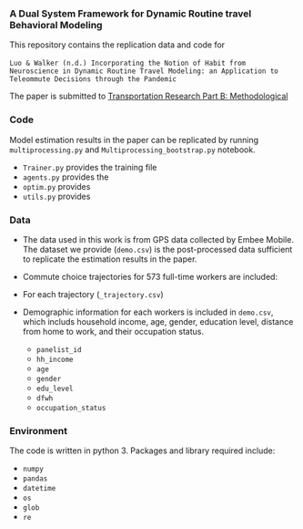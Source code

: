 ### A Dual System Framework for Dynamic Routine travel Behavioral Modeling

This repository contains the replication data and code for \
\
`Luo & Walker (n.d.) Incorporating the Notion of Habit from Neuroscience in Dynamic Routine Travel Modeling: an Application to Teleommute Decisions through the Pandemic`

The paper is submitted to [Transportation Research Part B: Methodological](https://www.sciencedirect.com/journal/transportation-research-part-b-methodological)

### Code
Model estimation results in the paper can be replicated by running `multiprocessing.py` and `Multiprocessing_bootstrap.py` notebook.
- `Trainer.py` provides the training file
- `agents.py` provides the
- `optim.py` provides
- `utils.py` provides

### Data
- The data used in this work is from GPS data collected by Embee Mobile. The dataset we provide (`demo.csv`) is the post-processed data sufficient to replicate the estimation results in the paper.

- Commute choice trajectories for 573 full-time workers are included:

- For each trajectory (`_trajectory.csv`)

- Demographic information for each workers is included in `demo.csv`, which includs household income, age, gender, education level, distance from home to work, and their occupation status.
  - `panelist_id`
  - `hh_income`
  - `age`
  - `gender`
  - `edu_level`
  - `dfwh`
  - `occupation_status`


### Environment
The code is written in python 3. Packages and library required include:
- `numpy`
- `pandas`
- `datetime`
- `os`
- `glob`
- `re`

